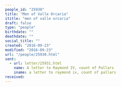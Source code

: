 ```yaml
---
people_id: "25930"
title: "Men of Valle Orcaria"
ititle: "men of valle orcaria"
draft: false
type: "people"
birthdate: ""
deathdate: ""
social_title: ""
created: "2016-09-23"
modified: "2016-09-23"
url: "/people/25930.html"
sent:
  - url: letter/25931.html
    name: A letter to Raymond IV, count of Pallars
    iname: a letter to raymond iv, count of pallars
received:
---
```

